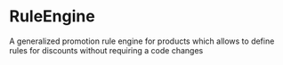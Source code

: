 # RuleEngine

A generalized promotion rule engine for products which allows to define rules for discounts without requiring a code changes
